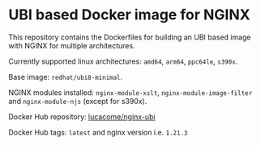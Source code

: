 # UBI based Docker image for NGINX

This repository contains the Dockerfiles for building an UBI based image with NGINX for multiple architectures.

Currently supported linux architectures: `amd64`, `arm64`, `ppc64le`, `s390x`.

Base image: `redhat/ubi8-minimal`.

NGINX modules installed: `nginx-module-xslt`, `nginx-module-image-filter` and `nginx-module-njs` (except for s390x).

Docker Hub repository: [lucacome/nginx-ubi](https://hub.docker.com/r/lucacome/nginx-ubi)

Docker Hub tags: `latest` and nginx version i.e. `1.21.3`
